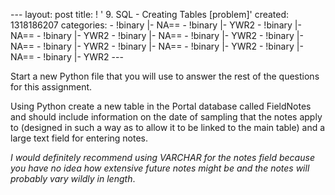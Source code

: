 --- layout: post title: ! ' 9. SQL - Creating Tables [problem]' created:
1318186207 categories: - !binary |- NA== - !binary |- YWR2 - !binary |-
NA== - !binary |- YWR2 - !binary |- NA== - !binary |- YWR2 - !binary |-
NA== - !binary |- YWR2 - !binary |- NA== - !binary |- YWR2 - !binary |-
NA== - !binary |- YWR2 ---

Start a new Python file that you will use to answer the rest of the
questions for this assignment.

Using Python create a new table in the Portal database called FieldNotes
and should include information on the date of sampling that the notes
apply to (designed in such a way as to allow it to be linked to the main
table) and a large text field for entering notes.

*I would definitely recommend using VARCHAR for the notes field because
you have no idea how extensive future notes might be and the notes will
probably vary wildly in length*.
